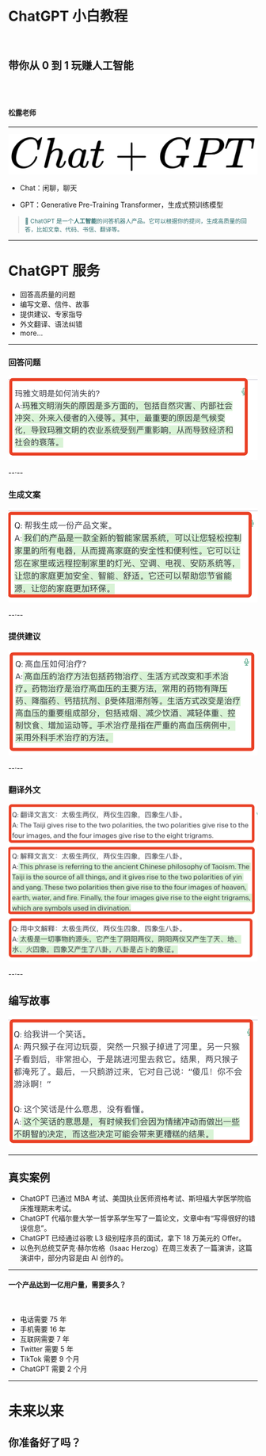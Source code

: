 <!-- .slide: data-background-image="assets/chatgpt-bg.jpg" data-background="hsl(0, 0%, 38%)" data-background-opacity="0.36" data-background-size="cover" -->

# ChatGPT 小白教程

<br>

## 带你从 0 到 1 玩赚人工智能

<br>

<br>

#### 松露老师

---

<!-- .slide: data-background="hsl(0,100%,100%)" -->

<img src="assets/MommyTalk1677722278957.png" alt="MommyTalk1677722278957" style="width:580px;" />

<br>

<ul>
<li class="fragment" data-fragment-index="0">
  <p style="text-align: left;">Chat：闲聊，聊天</p>
</li>
<li class="fragment" data-fragment-index="1">
  <p style="text-align: left;">GPT：Generative Pre-Training Transformer，生成式预训练模型</p>
</li>
</ul>

<blockquote class="fragment" data-fragment-index="2" style="text-align: left;font-size: smaller;color: #2f6f6f;">
<p>🤖 ChatGPT 是一个<strong>人工智能</strong>的问答机器人产品。它可以根据你的提问，生成高质量的回答，比如文章、代码、书信、翻译等。</p>
</blockquote>

---

# ChatGPT 服务

- 回答高质量的问题<!-- .element: class="fragment" style="text-align: left;" -->
- 编写文章、信件、故事<!-- .element: class="fragment" style="text-align: left;" -->
- 提供建议、专家指导<!-- .element: class="fragment" style="text-align: left;" -->
- 外文翻译、语法纠错<!-- .element: class="fragment" style="text-align: left;" -->
- more...<!-- .element: class="fragment" style="text-align: left;" -->

---

<!-- .slide: data-background="hsl(0,100%,100%)" -->

### 回答问题

![](assets/image-20230301192612610.png)

--·--

<!-- .slide: data-background="hsl(0,100%,100%)" -->

### 生成文案

![](assets/image-20230301192853795.png)

--·--

<!-- .slide: data-background="hsl(0,100%,100%)" -->

### 提供建议

![](assets/image-20230301193016495.png)

--·--

<!-- .slide: data-background="hsl(0,100%,100%)" -->

### 翻译外文

![](assets/image-20230301193627721.png)

--·--

<!-- .slide: data-background="hsl(0,100%,100%)" -->

## 编写故事

![](assets/image-20230301194522273.png)

---

## 真实案例

- ChatGPT 已通过 MBA 考试、美国执业医师资格考试、斯坦福大学医学院临床推理期末考试。<!-- .element: class="fragment fade-in-then-semi-out	" style="text-align: left;" -->
- ChatGPT 代福尔曼大学一哲学系学生写了一篇论文，文章中有“写得很好的错误信息”。<!-- .element: class="fragment fade-in-then-semi-out	" style="text-align: left;" -->
- ChatGPT 已经通过谷歌 L3 级别程序员的面试，拿下 18 万美元的 Offer。<!-- .element: class="fragment fade-in-then-semi-out	" style="text-align: left;" -->
- 以色列总统艾萨克·赫尔佐格（Isaac Herzog）在周三发表了一篇演讲，这篇演讲中，部分内容是由 AI 创作的。<!-- .element: class="fragment fade-in-then-semi-out	" style="text-align: left;" -->

---

<!-- .slide: data-background="hsl(0,100%,100%)" -->

#### 一个产品达到一亿用户量，需要多久？

<br>

- 电话需要 75 年<!-- .element: class="fragment" style="text-align: left;" -->
- 手机需要 16 年<!-- .element: class="fragment" style="text-align: left;" -->
- 互联网需要 7 年<!-- .element: class="fragment" style="text-align: left;" -->
- Twitter 需要 5 年<!-- .element: class="fragment" style="text-align: left;" -->
- TikTok 需要 9 个月<!-- .element: class="fragment" style="text-align: left;" -->
- ChatGPT 需要 2 个月<!-- .element: class="fragment" style="text-align: left;" -->

---

<!-- .slide: data-background-image="assets/chatgpt-bg.jpg" data-background="hsl(0, 0%, 38%)" data-background-opacity="0.36" data-background-size="cover" -->

# 未来以来<!-- .element: class="fragment" -->

## 你准备好了吗？<!-- .element: class="fragment" -->
